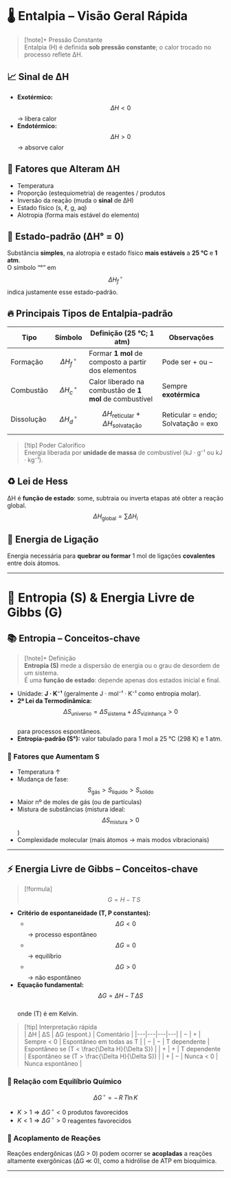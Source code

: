 # 🌡️ Entalpia – Visão Geral Rápida

> [!note]+ Pressão Constante  
> Entalpia (H) é definida **sob pressão constante**; o calor trocado no processo reflete ΔH.

## 📈 Sinal de ΔH
- **Exotérmico:** $$\Delta H < 0$$ → libera calor  
- **Endotérmico:** $$\Delta H > 0$$ → absorve calor  

## 🔧 Fatores que Alteram ΔH
- Temperatura  
- Proporção (estequiometria) de reagentes / produtos  
- Inversão da reação (muda o **sinal** de ΔH)  
- Estado físico (s, ℓ, g, aq)  
- Alotropia (forma mais estável do elemento)

## 🔹 Estado-padrão (ΔH° = 0)
Substância **simples**, na alotropia e estado físico **mais estáveis** a **25 °C** e **1 atm**.  
O símbolo “°” em $$\Delta H_f^{\,\circ}$$ indica justamente esse estado-padrão.

## 🔥 Principais Tipos de Entalpia-padrão

| Tipo | Símbolo | Definição (25 °C; 1 atm) | Observações |
|------|---------|--------------------------|-------------|
| Formação | $$\Delta H_f^{\,\circ}$$ | Formar **1 mol** de composto a partir dos elementos | Pode ser + ou – |
| Combustão | $$\Delta H_c^{\,\circ}$$ | Calor liberado na combustão de **1 mol** de combustível | Sempre **exotérmica** |
| Dissolução | $$\Delta H_d^{\,\circ}$$ | $$\Delta H_{\text{reticular}} + \Delta H_{\text{solvatação}}$$ | Reticular = endo; Solvatação = exo |

> [!tip] Poder Calorífico  
> Energia liberada por **unidade de massa** de combustível (kJ · g⁻¹ ou kJ · kg⁻¹).

## ♻️ Lei de Hess
ΔH é **função de estado**: some, subtraia ou inverta etapas até obter a reação global.  
$$\Delta H_\text{global} = \sum \Delta H_i$$

## 🔗 Energia de Ligação
Energia necessária para **quebrar ou formar** 1 mol de ligações **covalentes** entre dois átomos.

---

# 🔄 Entropia (S) & Energia Livre de Gibbs (G)

## 📚 Entropia – Conceitos-chave
> [!note]+ Definição  
> **Entropia (S)** mede a dispersão de energia ou o grau de desordem de um sistema.  
> É uma **função de estado**: depende apenas dos estados inicial e final.

- Unidade: **J · K⁻¹** (geralmente J · mol⁻¹ · K⁻¹ como entropia molar).  
- **2ª Lei da Termodinâmica:**  
  $$\Delta S_{\text{universo}} = \Delta S_{\text{sistema}} + \Delta S_{\text{vizinhança}} > 0$$  
  para processos espontâneos.  
- **Entropia-padrão (S°):** valor tabulado para 1 mol a 25 °C (298 K) e 1 atm.

### 🔧 Fatores que Aumentam S
- Temperatura ↑  
- Mudança de fase: $$S_{\text{gás}} > S_{\text{líquido}} > S_{\text{sólido}}$$  
- Maior nº de moles de gás (ou de partículas)  
- Mistura de substâncias (mistura ideal: $$\Delta S_\text{mistura} > 0$$)  
- Complexidade molecular (mais átomos → mais modos vibracionais)

---

## ⚡ Energia Livre de Gibbs – Conceitos-chave
> [!formula]  
> $$G = H - T\,S$$  

- **Critério de espontaneidade (T, P constantes):**  
  - $$\Delta G < 0$$ → processo espontâneo  
  - $$\Delta G = 0$$ → equilíbrio  
  - $$\Delta G > 0$$ → não espontâneo  
- **Equação fundamental:**  
  $$\Delta G = \Delta H - T\,\Delta S$$  
  onde \(T\) é em Kelvin.  

> [!tip] Interpretação rápida  
> | ΔH | ΔS | ΔG (espont.) | Comentário |
> |---|---|---|---|
> | − | + | Sempre < 0 | Espontâneo em todas as T |
> | − | − | T dependente | Espontâneo se \(T < \frac{\Delta H}{\Delta S}\) |
> | + | + | T dependente | Espontâneo se \(T > \frac{\Delta H}{\Delta S}\) |
> | + | − | Nunca < 0 | Nunca espontâneo |

### 🔄 Relação com Equilíbrio Químico
$$\Delta G^{\,\circ} = -\,R\,T \ln K$$  
- $K > 1 \Rightarrow \Delta G^{\,\circ} < 0$ produtos favorecidos
- $K < 1 \Rightarrow \Delta G^{\,\circ} > 0$ reagentes favorecidos

### 🔌 Acoplamento de Reações
Reações endergônicas (ΔG > 0) podem ocorrer se **acopladas** a reações altamente exergônicas (ΔG ≪ 0), como a hidrólise de ATP em bioquímica.

---

